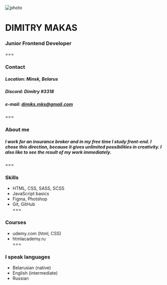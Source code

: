 ![photo](../rsschool-cv/IMG_1505.jpg)
# **DIMITRY MAKAS**
### **Junior Frontend Developer**  

===


### Contact
##### Location: Minsk, Belarus
##### Discord: Dimitry #3318  
##### e-mail: dimiks.mks@gmail.com  

===


### About me
##### I work for an insurance broker and in my free time I study front-end. I chose this direction, because it gives unlimited possibilities in creativity. I also like to see the result of my work immediately.
===


### Skills
* HTML, CSS, SASS, SCSS
* JavaScript basics
* Figma, Photshop  
* Git, GitHub  
===


### Courses
* udemy.com (html, CSS)
* htmlacademy.ru  
===


### I speak languages
* Belarusian (native)
* English (intermediate)
* Russian 






